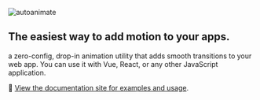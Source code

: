 ![autoanimate](https://user-images.githubusercontent.com/2946356/168898931-6300f6f9-f394-495b-ac02-64d268a4bb31.jpg) 

## The easiest way to add motion to your apps.

a zero-config, drop-in animation utility that adds smooth transitions to your web app. You can use it with Vue, React, or any other JavaScript application.

📖 [View the documentation site for examples and usage](https://autoanimate.formkit.com).
